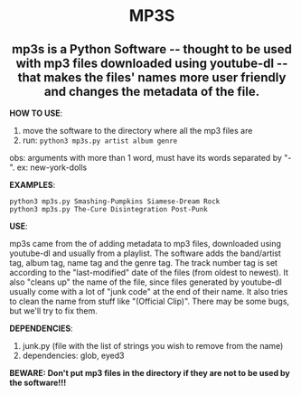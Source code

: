 <h1 align="center">MP3S</h1>

<h2 align="center">mp3s is a Python Software -- thought to be used with mp3 files downloaded using youtube-dl --  that makes the files' names more user friendly and changes the metadata of the file. </h2>

**HOW TO USE**:

1. move the software to the directory where all the mp3 files are
2. run: ``` python3 mp3s.py artist album genre ```
<p>obs: arguments with more than 1 word, must have its words separated by "-". ex: new-york-dolls</p>

**EXAMPLES**:

```python3 mp3s.py Smashing-Pumpkins Siamese-Dream Rock ```<br>
```python3 mp3s.py The-Cure Disintegration Post-Punk```

**USE**:
<p>mp3s came from the of adding metadata to mp3 files, downloaded using youtube-dl and usually from a playlist. The software adds the band/artist tag, album tag, name tag and the genre tag. The track number tag is set according to the "last-modified" date of the files (from oldest to newest). It also "cleans up" the name of the file, since files generated by youtube-dl usually come with a lot of "junk code" at the end of their name. It also tries to clean the name from stuff like "(Official Clip)". There may be some bugs, but we'll try to fix them.</p>
  
**DEPENDENCIES**:
1. junk.py (file with the list of strings you wish to remove from the name)
2. dependencies: glob, eyed3


**BEWARE: Don't put mp3 files in the directory if they are not to be used by the software!!!**
